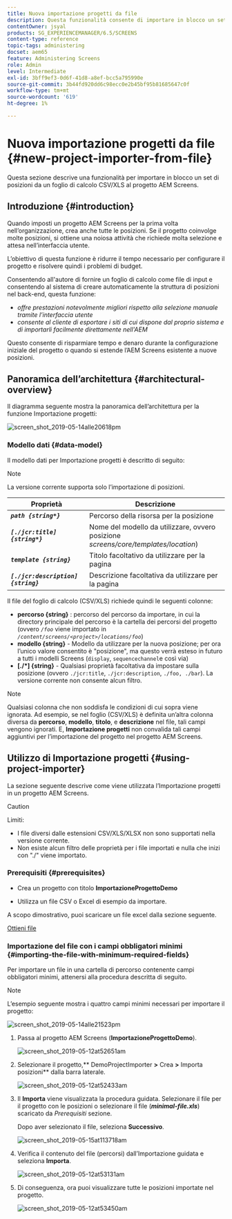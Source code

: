 ```yaml
---
title: Nuova importazione progetti da file
description: Questa funzionalità consente di importare in blocco un set di posizioni da un foglio di calcolo CSV/XLS al progetto AEM Screens.
contentOwner: jsyal
products: SG_EXPERIENCEMANAGER/6.5/SCREENS
content-type: reference
topic-tags: administering
docset: aem65
feature: Administering Screens
role: Admin
level: Intermediate
exl-id: 3bff9ef3-0d6f-41d8-a8ef-bcc5a795990e
source-git-commit: 3b44fd920dd6c98ecc0e2b45bf95b81685647c0f
workflow-type: tm+mt
source-wordcount: '619'
ht-degree: 1%

---
```


# Nuova importazione progetti da file {#new-project-importer-from-file}

Questa sezione descrive una funzionalità per importare in blocco un set di posizioni da un foglio di calcolo CSV/XLS al progetto AEM Screens.

## Introduzione {#introduction}

Quando imposti un progetto AEM Screens per la prima volta nell’organizzazione, crea anche tutte le posizioni. Se il progetto coinvolge molte posizioni, si ottiene una noiosa attività che richiede molta selezione e attesa nell’interfaccia utente.

L’obiettivo di questa funzione è ridurre il tempo necessario per configurare il progetto e risolvere quindi i problemi di budget.

Consentendo all&#39;autore di fornire un foglio di calcolo come file di input e consentendo al sistema di creare automaticamente la struttura di posizioni nel back-end, questa funzione:

* *offre prestazioni notevolmente migliori rispetto alla selezione manuale tramite l’interfaccia utente*
* *consente al cliente di esportare i siti di cui dispone dal proprio sistema e di importarli facilmente direttamente nell&#39;AEM*

Questo consente di risparmiare tempo e denaro durante la configurazione iniziale del progetto o quando si estende l’AEM Screens esistente a nuove posizioni.

## Panoramica dell’architettura {#architectural-overview}

Il diagramma seguente mostra la panoramica dell’architettura per la funzione Importazione progetti:

![screen_shot_2019-05-14alle20618pm](assets/screen_shot_2019-05-14at20618pm.png)

### Modello dati {#data-model}

Il modello dati per Importazione progetti è descritto di seguito:

>[!NOTE]
>
>La versione corrente supporta solo l’importazione di posizioni.

| **Proprietà** | **Descrizione** |
|---|---|
| ***`path {string*}`*** | Percorso della risorsa per la posizione |
| ***`[./jcr:title] {string*}`*** | Nome del modello da utilizzare, ovvero posizione *screens/core/templates/location*) |
| ***`template {string}`*** | Titolo facoltativo da utilizzare per la pagina |
| ***`[./jcr:description] {string}`*** | Descrizione facoltativa da utilizzare per la pagina |

Il file del foglio di calcolo (CSV/XLS) richiede quindi le seguenti colonne:

* **percorso {string}** : percorso del percorso da importare, in cui la directory principale del percorso è la cartella dei percorsi del progetto (ovvero *`/foo`* viene importato in *`/content/screens/<project>/locations/foo`*)
* **modello {string}** - Modello da utilizzare per la nuova posizione; per ora l’unico valore consentito è &quot;posizione&quot;, ma questo verrà esteso in futuro a tutti i modelli Screens (`display`, `sequencechannel`e così via)
* **[./*] {string}** - Qualsiasi proprietà facoltativa da impostare sulla posizione (ovvero `./jcr:title`, `./jcr:description`, `./foo, ./bar`). La versione corrente non consente alcun filtro.

>[!NOTE]
>
>Qualsiasi colonna che non soddisfa le condizioni di cui sopra viene ignorata. Ad esempio, se nel foglio (CSV/XLS) è definita un’altra colonna diversa da **percorso**, **modello**, **titolo**, e **descrizione** nel file, tali campi vengono ignorati. E, **Importazione progetti** non convalida tali campi aggiuntivi per l’importazione del progetto nel progetto AEM Screens.

## Utilizzo di Importazione progetti {#using-project-importer}

La sezione seguente descrive come viene utilizzata l’Importazione progetti in un progetto AEM Screens.

>[!CAUTION]
>
>Limiti:
>
>* I file diversi dalle estensioni CSV/XLS/XLSX non sono supportati nella versione corrente.
>* Non esiste alcun filtro delle proprietà per i file importati e nulla che inizi con &quot;./&quot; viene importato.
>

### Prerequisiti {#prerequisites}

* Crea un progetto con titolo **ImportazioneProgettoDemo**

* Utilizza un file CSV o Excel di esempio da importare.

A scopo dimostrativo, puoi scaricare un file excel dalla sezione seguente.

[Ottieni file](assets/minimal-file.xls)

### Importazione del file con i campi obbligatori minimi {#importing-the-file-with-minimum-required-fields}

Per importare un file in una cartella di percorso contenente campi obbligatori minimi, attenersi alla procedura descritta di seguito.

>[!NOTE]
>
>L’esempio seguente mostra i quattro campi minimi necessari per importare il progetto:

![screen_shot_2019-05-14alle21523pm](assets/screen_shot_2019-05-14at21523pm.png)

1. Passa al progetto AEM Screens (**ImportazioneProgettoDemo**).

   ![screen_shot_2019-05-12at52651am](assets/screen_shot_2019-05-12at52651am.png)

1. Selezionare il progetto,** DemoProjectImporter **>** Crea **>** Importa posizioni** dalla barra laterale.

   ![screen_shot_2019-05-12at52433am](assets/screen_shot_2019-05-12at52433am.png)

1. Il **Importa** viene visualizzata la procedura guidata. Selezionare il file per il progetto con le posizioni o selezionare il file (***minimal-file.xls***) scaricato da *Prerequisiti* sezione.

   Dopo aver selezionato il file, seleziona **Successivo**.

   ![screen_shot_2019-05-15at113718am](assets/screen_shot_2019-05-15at113718am.png)

1. Verifica il contenuto del file (percorsi) dall’Importazione guidata e seleziona **Importa**.

   ![screen_shot_2019-05-12at53131am](assets/screen_shot_2019-05-12at53131am.png)

1. Di conseguenza, ora puoi visualizzare tutte le posizioni importate nel progetto.

   ![screen_shot_2019-05-12at53450am](assets/screen_shot_2019-05-12at53450am.png)
